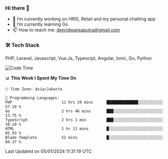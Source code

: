 ### Hi there 👋

- 🔭 I’m currently working on HRIS, Retail and my personal chatting app
- 🌱 I’m currently learning Go
- 📫 How to reach me: denridwansaputra@gmail.com


### 🛠 Tech Stack
PHP, Laravel, Javascript, Vue.Js, Typescipt, Angular, Ionic, Go, Python


<!--START_SECTION:waka-->
![Code Time](http://img.shields.io/badge/Code%20Time-4%2C063%20hrs%2054%20mins-blue)

📊 **This Week I Spent My Time On** 

```text
🕑︎ Time Zone: Asia/Jakarta

💬 Programming Languages: 
PHP                      11 hrs 29 mins      ██████████████░░░░░░░░░░░   57.10 % 
Go                       2 hrs 46 mins       ███░░░░░░░░░░░░░░░░░░░░░░   13.75 % 
TypeScript               2 hrs 1 min         ███░░░░░░░░░░░░░░░░░░░░░░   10.10 % 
HTML                     1 hr 11 mins        █░░░░░░░░░░░░░░░░░░░░░░░░   05.93 % 
Blade Template           52 mins             █░░░░░░░░░░░░░░░░░░░░░░░░   04.37 % 
```


 Last Updated on 05/01/2024 11:31:19 UTC
<!--END_SECTION:waka-->
